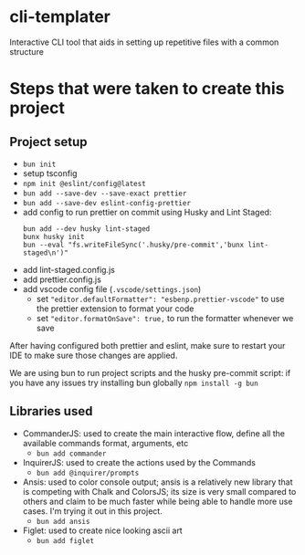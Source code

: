 # cli-templater

Interactive CLI tool that aids in setting up repetitive files with a common structure

# Steps that were taken to create this project

## Project setup

- `bun init`
- setup tsconfig
- `npm init @eslint/config@latest`
- `bun add --save-dev --save-exact prettier`
- `bun add --save-dev eslint-config-prettier`
- add config to run prettier on commit using Husky and Lint Staged:
  ```
  bun add --dev husky lint-staged
  bunx husky init
  bun --eval "fs.writeFileSync('.husky/pre-commit','bunx lint-staged\n')"
  ```
- add lint-staged.config.js
- add prettier.config.js
- add vscode config file (`.vscode/settings.json`)
  - set `"editor.defaultFormatter": "esbenp.prettier-vscode"` to use the prettier extension to format your code
  - set `"editor.formatOnSave": true,` to run the formatter whenever we save

After having configured both prettier and eslint, make sure to restart your IDE to make sure those changes are applied.

We are using bun to run project scripts and the husky pre-commit script: if you have any issues try installing bun globally `npm install -g bun`

## Libraries used

- CommanderJS: used to create the main interactive flow, define all the available commands format, arguments, etc
  - `bun add commander`
- InquirerJS: used to create the actions used by the Commands
  - `bun add @inquirer/prompts`
- Ansis: used to color console output; ansis is a relatively new library that is competing with Chalk and ColorsJS; its size is very small compared to others and claim to be much faster while being able to handle more use cases.
  I'm trying it out in this project.
  - `bun add ansis`
- Figlet: used to create nice looking ascii art
  - `bun add figlet`
